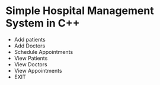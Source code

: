 # Simple Hospital Management System in C++

- Add patients
- Add Doctors
- Schedule Appointments 
- View Patients
- View Doctors
- View Appointments
- EXIT
